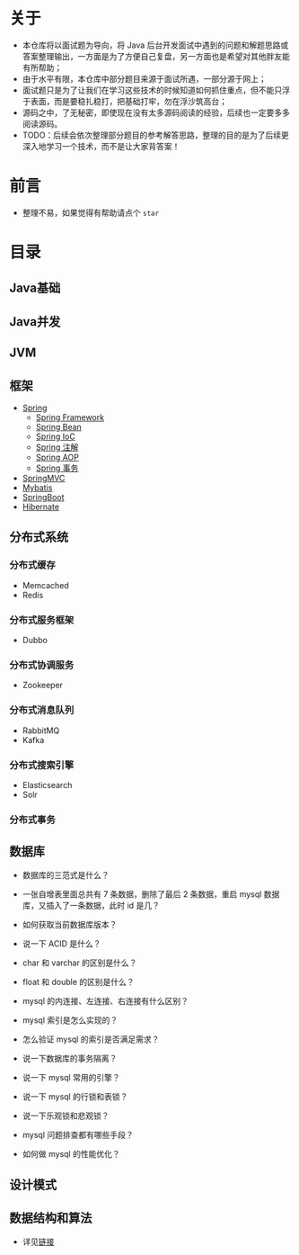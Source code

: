 # 关于

- 本仓库将以面试题为导向，将 Java 后台开发面试中遇到的问题和解题思路或答案整理输出，一方面是为了方便自己复盘，另一方面也是希望对其他胖友能有所帮助；
- 由于水平有限，本仓库中部分题目来源于面试所遇，一部分源于网上；
- 面试题只是为了让我们在学习这些技术的时候知道如何抓住重点，但不能只浮于表面，而是要稳扎稳打，把基础打牢，勿在浮沙筑高台；
- 源码之中，了无秘密，即使现在没有太多源码阅读的经验，后续也一定要多多阅读源码。
- TODO：后续会依次整理部分题目的参考解答思路，整理的目的是为了后续更深入地学习一个技术，而不是让大家背答案！

# 前言

- 整理不易，如果觉得有帮助请点个 `star`

# 目录

## Java基础
## Java并发
## JVM
## 框架
- [Spring](https://github.com/bigrotor187/awesome-java-interview/tree/master/framework#spring)
  - [Spring Framework](https://github.com/bigrotor187/awesome-java-interview/tree/master/framework#spring-framework)
  - [Spring Bean](https://github.com/bigrotor187/awesome-java-interview/tree/master/framework#spring-bean)
  - [Spring IoC](https://github.com/bigrotor187/awesome-java-interview/tree/master/framework#spring-ioc)
  - [Spring 注解](https://github.com/bigrotor187/awesome-java-interview/tree/master/framework#spring-%E6%B3%A8%E8%A7%A3)
  - [Spring AOP](https://github.com/bigrotor187/awesome-java-interview/tree/master/framework#spring-aop)
  - [Spring 事务](https://github.com/bigrotor187/awesome-java-interview/tree/master/framework#spring-%E4%BA%8B%E5%8A%A1)
- [SpringMVC](https://github.com/bigrotor187/awesome-java-interview/tree/master/framework#springmvc)
- [Mybatis](https://github.com/bigrotor187/awesome-java-interview/tree/master/framework#mybatis)
- [SpringBoot](https://github.com/bigrotor187/awesome-java-interview/tree/master/framework#springboot)
- [Hibernate](https://github.com/bigrotor187/awesome-java-interview/tree/master/framework#hibernate)
## 分布式系统
### 分布式缓存
- Memcached
- Redis

### 分布式服务框架
- Dubbo

### 分布式协调服务
- Zookeeper
  
### 分布式消息队列
- RabbitMQ
- Kafka

### 分布式搜索引擎

- Elasticsearch
- Solr

### 分布式事务

## 数据库
  - 数据库的三范式是什么？

  - 一张自增表里面总共有 7 条数据，删除了最后 2 条数据，重启 mysql 数据库，又插入了一条数据，此时 id 是几？

  - 如何获取当前数据库版本？

  - 说一下 ACID 是什么？

  - char 和 varchar 的区别是什么？

  - float 和 double 的区别是什么？

  - mysql 的内连接、左连接、右连接有什么区别？

  - mysql 索引是怎么实现的？

  - 怎么验证 mysql 的索引是否满足需求？

  - 说一下数据库的事务隔离？

  - 说一下 mysql 常用的引擎？

  - 说一下 mysql 的行锁和表锁？

  - 说一下乐观锁和悲观锁？

  - mysql 问题排查都有哪些手段？

  - 如何做 mysql 的性能优化？

## 设计模式
## 数据结构和算法
- 详见[链接](https://github.com/bigrotor187/awesome-java-notes#%E6%95%B0%E6%8D%AE%E7%BB%93%E6%9E%84%E4%B8%8E%E7%AE%97%E6%B3%95)
